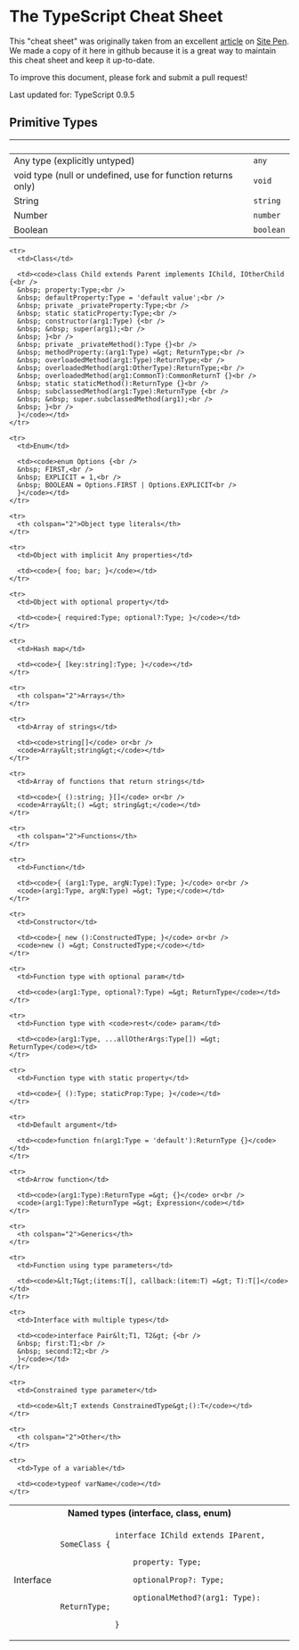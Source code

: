 # The TypeScript Cheat Sheet

This "cheat sheet" was originally taken from an excellent [article](http://www.sitepen.com/blog/2013/12/31/typescript-cheat-sheet/) on [Site Pen](http://www.sitepen.com/). We made a copy of it here in github because it is a great way to maintain this cheat sheet and keep it up-to-date.

To improve this document, please fork and submit a pull request!

Last updated for: TypeScript 0.9.5

## Primitive Types

` ` | ` `
--- | ---
Any type (explicitly untyped) | `any`
void type (null or undefined, use for function returns only) | `void`
String | `string`
Number | `number`
Boolean | `boolean`

<table>
    <tr>
      <th colspan="2">Named types (interface, class, enum)</th>
    </tr>
    <tr>
      <td>Interface</td>
      <td>
        <code>
            interface IChild extends IParent, SomeClass {<br/>
                property: Type;<br/>
                optionalProp?: Type;<br/>
                optionalMethod?(arg1: Type): ReturnType;<br/>
            }
        </code>
      </td>
    </tr>

    <tr>
      <td>Class</td>

      <td><code>class Child extends Parent implements IChild, IOtherChild {<br />
      &nbsp; property:Type;<br />
      &nbsp; defaultProperty:Type = 'default value';<br />
      &nbsp; private _privateProperty:Type;<br />
      &nbsp; static staticProperty:Type;<br />
      &nbsp; constructor(arg1:Type) {<br />
      &nbsp; &nbsp; super(arg1);<br />
      &nbsp; }<br />
      &nbsp; private _privateMethod():Type {}<br />
      &nbsp; methodProperty:(arg1:Type) =&gt; ReturnType;<br />
      &nbsp; overloadedMethod(arg1:Type):ReturnType;<br />
      &nbsp; overloadedMethod(arg1:OtherType):ReturnType;<br />
      &nbsp; overloadedMethod(arg1:CommonT):CommonReturnT {}<br />
      &nbsp; static staticMethod():ReturnType {}<br />
      &nbsp; subclassedMethod(arg1:Type):ReturnType {<br />
      &nbsp; &nbsp; super.subclassedMethod(arg1);<br />
      &nbsp; }<br />
      }</code></td>
    </tr>

    <tr>
      <td>Enum</td>

      <td><code>enum Options {<br />
      &nbsp; FIRST,<br />
      &nbsp; EXPLICIT = 1,<br />
      &nbsp; BOOLEAN = Options.FIRST | Options.EXPLICIT<br />
      }</code></td>
    </tr>

    <tr>
      <th colspan="2">Object type literals</th>
    </tr>

    <tr>
      <td>Object with implicit Any properties</td>

      <td><code>{ foo; bar; }</code></td>
    </tr>

    <tr>
      <td>Object with optional property</td>

      <td><code>{ required:Type; optional?:Type; }</code></td>
    </tr>

    <tr>
      <td>Hash map</td>

      <td><code>{ [key:string]:Type; }</code></td>
    </tr>

    <tr>
      <th colspan="2">Arrays</th>
    </tr>

    <tr>
      <td>Array of strings</td>

      <td><code>string[]</code> or<br />
      <code>Array&lt;string&gt;</code></td>
    </tr>

    <tr>
      <td>Array of functions that return strings</td>

      <td><code>{ ():string; }[]</code> or<br />
      <code>Array&lt;() =&gt; string&gt;</code></td>
    </tr>

    <tr>
      <th colspan="2">Functions</th>
    </tr>

    <tr>
      <td>Function</td>

      <td><code>{ (arg1:Type, argN:Type):Type; }</code> or<br />
      <code>(arg1:Type, argN:Type) =&gt; Type;</code></td>
    </tr>

    <tr>
      <td>Constructor</td>

      <td><code>{ new ():ConstructedType; }</code> or<br />
      <code>new () =&gt; ConstructedType;</code></td>
    </tr>

    <tr>
      <td>Function type with optional param</td>

      <td><code>(arg1:Type, optional?:Type) =&gt; ReturnType</code></td>
    </tr>

    <tr>
      <td>Function type with <code>rest</code> param</td>

      <td><code>(arg1:Type, ...allOtherArgs:Type[]) =&gt; ReturnType</code></td>
    </tr>

    <tr>
      <td>Function type with static property</td>

      <td><code>{ ():Type; staticProp:Type; }</code></td>
    </tr>

    <tr>
      <td>Default argument</td>

      <td><code>function fn(arg1:Type = 'default'):ReturnType {}</code></td>
    </tr>

    <tr>
      <td>Arrow function</td>

      <td><code>(arg1:Type):ReturnType =&gt; {}</code> or<br />
      <code>(arg1:Type):ReturnType =&gt; Expression</code></td>
    </tr>

    <tr>
      <th colspan="2">Generics</th>
    </tr>

    <tr>
      <td>Function using type parameters</td>

      <td><code>&lt;T&gt;(items:T[], callback:(item:T) =&gt; T):T[]</code></td>
    </tr>

    <tr>
      <td>Interface with multiple types</td>

      <td><code>interface Pair&lt;T1, T2&gt; {<br />
      &nbsp; first:T1;<br />
      &nbsp; second:T2;<br />
      }</code></td>
    </tr>

    <tr>
      <td>Constrained type parameter</td>

      <td><code>&lt;T extends ConstrainedType&gt;():T</code></td>
    </tr>

    <tr>
      <th colspan="2">Other</th>
    </tr>

    <tr>
      <td>Type of a variable</td>

      <td><code>typeof varName</code></td>
    </tr>
  </table>
